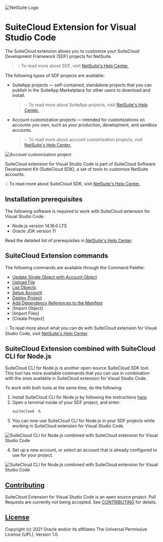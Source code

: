 ![NetSuite Logo](resources/oracle_netsuite_logo.png)

# SuiteCloud Extension for Visual Studio Code
The SuiteCloud extension allows you to customize your SuiteCloud Development Framework (SDF) projects for NetSuite.

> 💡 To read more about SDF, visit [NetSuite's Help Center.](https://system.netsuite.com/app/help/helpcenter.nl?fid=section_4702656040.html)

The following types of SDF projects are available:
- SuiteApp projects — self-contained, standalone projects that you can publish in the SuiteApp Marketplace for other users to download and install.
  > 💡 To read more about SuiteApp projects, visit [NetSuite's Help Center.](https://system.netsuite.com/app/help/helpcenter.nl?fid=subsect_1509931104.html)
- Account customization projects — intended for customizations on accounts you own, such as your production, development, and sandbox accounts.
  > 💡 To read more about account customization projects, visit [NetSuite's Help Center.](https://system.netsuite.com/app/help/helpcenter.nl?fid=subsect_1510680449.html)

![Account customization project](resources/acpMain.png)

SuiteCloud extension for Visual Studio Code is part of SuiteCloud Software Development Kit (SuiteCloud SDK), a set of tools to customize NetSuite accounts.

💡 To read more about SuiteCloud SDK, visit [NetSuite's Help Center.](https://system.netsuite.com/app/help/helpcenter.nl?fid=chapter_156026236161.html)

## Installation prerequisites
The following software is required to work with SuiteCloud extension for Visual Studio Code:
- Node.js version 14.16.0 LTS
- Oracle JDK version 11

Read the detailed list of prerequisites in [NetSuite's Help Center](https://system.netsuite.com/app/help/helpcenter.nl?fid=section_159223197655.html).


## SuiteCloud Extension commands
The following commands are available through the Command Palette:
- [Update Single Object with Account Object](https://system.netsuite.com/app/help/helpcenter.nl?fid=subsect_160147382361.html)
- [Upload File](https://system.netsuite.com/app/help/helpcenter.nl?fid=subsect_160147414469.html)
- [List Objects](https://system.netsuite.com/app/help/helpcenter.nl?fid=subsect_160163955513.html)
- [Setup Account](https://system.netsuite.com/app/help/helpcenter.nl?fid=section_160147609118.html)
- [Deploy Project](https://system.netsuite.com/app/help/helpcenter.nl?fid=section_160147342366.html)
- [Add Dependency References to the Manifest](https://system.netsuite.com/app/help/helpcenter.nl?fid=section_160147339580.html)
- [Import Object]
- [Import Files]
- [Create Project]

💡 To read more about what you can do with SuiteCloud extension for Visual Studio Code, visit [NetSuite's Help Center](https://system.netsuite.com/app/help/helpcenter.nl?fid=article_159223173518.html).

## SuiteCloud Extension combined with SuiteCloud CLI for Node.js
SuiteCloud CLI for Node.js is another open-source SuiteCloud SDK tool. This tool has more available commands that you can use in combination with the ones available in SuiteCloud extension for Visual Studio Code.

To work with both tools at the same time, do the following:
1. Install SuiteCloud CLI for Node.js by following the instructions [here](../node-cli/README.md).
2. Open a terminal inside of your SDF project, and enter:
   ```javascript
   suitecloud -h
   ```
3. You can now use SuiteCloud CLI for Node.js in your SDF projects while working in SuiteCloud extension for Visual Studio Code.

![SuiteCloud CLI for Node.js combined with SuiteCloud extension for Visual Studio Code](resources/cliForNodejsDemo.gif)

4. Set up a new account, or select an account that is already configured to use for your project.

![SuiteCloud CLI for Node.js combined with SuiteCloud extension for Visual Studio Code](resources/setupAccountDemo.gif)

## [Contributing](/CONTRIBUTING.md)
SuiteCloud Extension for Visual Studio Code is an open source project. Pull Requests are currently not being accepted. See [CONTRIBUTING](/CONTRIBUTING.md) for details.

## [License](/LICENSE.txt)
Copyright (c) 2021 Oracle and/or its affiliates The Universal Permissive License (UPL), Version 1.0.
